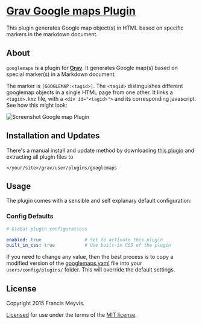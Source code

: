 # [Grav Google maps Plugin][project]

This plugin generates Google map object(s) in HTML based on specific markers in the markdown document.

## About

`googlemaps` is a plugin for [**Grav**](http://getgrav.org).
It generates Google map(s) based on special marker(s) in a Markdown document. 

The marker is `[GOOGLEMAP:<tagid>]`. 
The `<tagid>` distinguishes different googlemap objects in a single HTML page from one other.
It links a `<tagid>.kmz` file, with a `<div id="<tagid>">` and its corresponding javascript.
See how this might look:

![Screenshot Google map Plugin](assets/screenshot.png "Google map preview screenshot")


## Installation and Updates

There's a manual install and update method by downloading
[this plugin](https://github.com/aptly-io/grav-plugin-googlemaps) 
and extracting all plugin files to

	</your/site>/grav/user/plugins/googlemaps


## Usage

The plugin comes with a sensible and self explanary default configuration:


### Config Defaults

```yaml
# Global plugin configurations

enabled: true                # Set to activate this plugin
built_in_css: true           # Use built-in CSS of the plugin
```

If you need to change any value,
then the best process is to copy a modified version of the
[googlemaps.yaml](googlemaps.yaml) file into your `users/config/plugins/` folder.
This will override the default settings.


## License

Copyright 2015 Francis Meyvis.

[Licensed](LICENSE) for use under the terms of the [MIT license][mit-license].





[project]: https://github.com/aptly-io/grav-plugin-googlemaps
[issues]: https://github.com/aptly-io/grav-plugin-googlemaps/issues "GitHub Issues for Grav Googlemaps Plugin"
[mit-license]: http://www.opensource.org/licenses/mit-license.php "MIT license"


